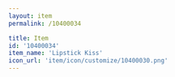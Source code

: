 ```yaml
---
layout: item
permalink: /10400034

title: Item
id: '10400034'
item_name: 'Lipstick Kiss'
icon_url: 'item/icon/customize/10400030.png'
---
```

